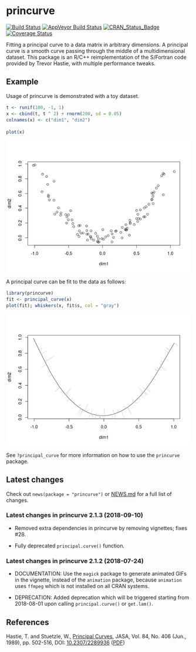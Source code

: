 
<!-- README.md is generated from README.Rmd. Please edit that file -->

# princurve

[![Build
Status](https://travis-ci.org/dynverse/princurve.svg?branch=master)](https://travis-ci.org/dynverse/princurve)
[![AppVeyor Build
Status](https://ci.appveyor.com/api/projects/status/github/dynverse/princurve?branch=master&svg=true)](https://ci.appveyor.com/project/dynverse/princurve)
[![CRAN\_Status\_Badge](https://www.r-pkg.org/badges/version/princurve)](https://cran.r-project.org/package=princurve)
[![Coverage
Status](https://codecov.io/gh/dynverse/princurve/branch/master/graph/badge.svg)](https://codecov.io/gh/dynverse/princurve?branch=master)

Fitting a principal curve to a data matrix in arbitrary dimensions. A
principal curve is a smooth curve passing through the middle of a
multidimensional dataset. This package is an R/C++ reimplementation of
the S/Fortran code provided by Trevor Hastie, with multiple performance
tweaks.

## Example

Usage of princurve is demonstrated with a toy dataset.

``` r
t <- runif(100, -1, 1)
x <- cbind(t, t ^ 2) + rnorm(200, sd = 0.05)
colnames(x) <- c("dim1", "dim2")

plot(x)
```

![](man/figures/README_example-1.png)<!-- -->

A principal curve can be fit to the data as follows:

``` r
library(princurve)
fit <- principal_curve(x)
plot(fit); whiskers(x, fit$s, col = "gray")
```

![](man/figures/README_princurve-1.png)<!-- -->

See `?principal_curve` for more information on how to use the
`princurve` package.

## Latest changes

Check out `news(package = "princurve")` or [NEWS.md](inst/NEWS.md) for a
full list of
changes.

<!-- This section gets automatically generated from inst/NEWS.md, and also generates inst/NEWS -->

### Latest changes in princurve 2.1.3 (2018-09-10)

  - Removed extra dependencies in princurve by removing vignettes; fixes
    \#28.

  - Fully deprecated `principal.curve()` function.

### Latest changes in princurve 2.1.2 (2018-07-24)

  - DOCUMENTATION: Use the `magick` package to generate animated GIFs in
    the vignette, instead of the `animation` package, because
    `animation` uses `ffmpeg` which is not installed on all CRAN
    systems.

  - DEPRECATION: Added deprecation which will be triggered starting from
    2018-08-01 upon calling `principal.curve()` or `get.lam()`.

## References

Hastie, T. and Stuetzle, W., [Principal
Curves](https://www.jstor.org/stable/2289936), JASA, Vol. 84, No. 406
(Jun., 1989), pp. 502-516, DOI:
[10.2307/2289936](http://doi.org/10.2307/2289936)
([PDF](https://web.stanford.edu/~hastie/Papers/principalcurves.pdf))
